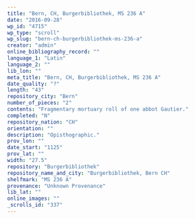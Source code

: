 ```yaml
---
title: "Bern, CH, Burgerbibliothek, MS 236 A"
date: "2016-09-28"
wp_id: "4715"
wp_type: "scroll"
wp_slug: "bern-ch-burgerbibliothek-ms-236-a"
creator: "admin"
online_bibliography_record: ""
language_1: "Latin"
language_2: ""
lib_lon: ""
meta_title: "Bern, CH, Burgerbibliothek, MS 236 A"
date_quality: "?"
length: "43"
repository_city: "Bern"
number_of_pieces: "2"
contents: "Fragmentary mortuary roll of one abbot Gautier."
completed: "N"
repository_nation: "CH"
orientation: ""
description: "Opisthographic."
prov_lon: ""
date_start: "1125"
prov_lat: ""
width: "27.5"
repository: "Burgerbibliothek"
repository_name_and_city: "Burgerbibliothek, Bern CH"
shelfmark: "MS 236 A"
provenance: "Unknown Provenance"
lib_lat: ""
online_images: ""
_scrolls_id: "337"
---
```



